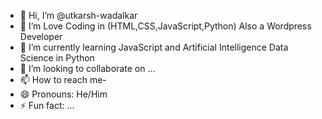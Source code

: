 - 👋 Hi, I’m @utkarsh-wadalkar
- 👀 I’m Love Coding in (HTML,CSS,JavaScript,Python) Also a Wordpress Developer
- 🌱 I’m currently learning JavaScript and Artificial Intelligence Data Science in Python
- 💞️ I’m looking to collaborate on ...
- 📫 How to reach me- 
- 😄 Pronouns: He/Him
- ⚡ Fun fact: ...

<!---
utkarsh-wadalkar/utkarsh-wadalkar is a ✨ special ✨ repository because its `README.md` (this file) appears on your GitHub profile.
You can click the Preview link to take a look at your changes.
--->
